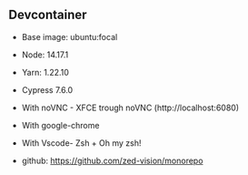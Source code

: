 ## Devcontainer

- Base image: ubuntu:focal
- Node: 14.17.1
- Yarn: 1.22.10
- Cypress 7.6.0
- With noVNC - XFCE trough noVNC (http://localhost:6080)
- With google-chrome
- With Vscode- Zsh + Oh my zsh!

- github: https://github.com/zed-vision/monorepo
